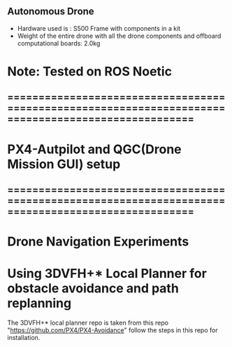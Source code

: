 ## Autonomous Drone
- Hardware used is : S500 Frame with components in a kit
- Weight of the entire drone with all the drone components and offboard computational boards: 2.0kg
# Note: Tested on ROS Noetic
## ====================================================================================================
# PX4-Autpilot and QGC(Drone Mission GUI) setup
## ====================================================================================================
# Drone Navigation Experiments
# Using 3DVFH+* Local Planner for obstacle avoidance and path replanning
The 3DVFH+* local planner repo is taken from this repo "https://github.com/PX4/PX4-Avoidance" follow the steps in this repo for installation.
